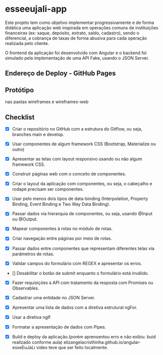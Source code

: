 # esseeujali-app

Este projeto tem como objetivo implementar progressivamente e de forma didática uma aplicação web inspirada em operações comuns de instituições financeiras (ex: saque, depósito, extrato, saldo, cadastro), sendo o diferencial, a cobrança de taxas de forma abusiva para cada operação realizada pelo cliente.

O frontend da aplicação foi desenvolvido com Angular e o backend foi simulado pela implementação de uma API Fake, usando o JSON Server.

## Endereço de Deploy - GitHub Pages

## Protótipo

nas pastas wireframes e wireframes-web

## Checklist

- [x] Criar o repositório no GitHub com a estrutura do Gitflow, ou seja, branches main e develop.
- [x] Usar componentes de algum framework CSS (Bootstrap, Materialize ou outro)
- [x] Apresentar as telas com layout responsivo usando ou não algum framework CSS.
- [x] Construir páginas web com o conceito de componentes.
- [x] Criar o layout da aplicação com componentes, ou seja, o cabeçalho e rodapé precisam ser componentes.
- [x] Usar pelo menos dois tipos de data-binding (Interpolation, Property Binding, Event Binding e Two Way Data Binding).
- [x] Passar dados via hierarquia de componentes, ou seja, usando @Input ou @Output.
- [x] Mapear componentes à rotas no módulo de rotas.
- [x] Criar navegação entre páginas por meio de rotas.
- [x] Passar dados entre componentes que representam diferentes telas via parâmetros de rotas.

- [x] Validar campos do formulário com REGEX e apresentar os erros.
- [] Desabilitar o botão de submit enquanto o formulário está inválido.
- [x] Fazer requisições a API com tratamento da resposta com Promises ou Observables.
- [x] Cadastrar uma entidade no JSON Server.
- [x] Apresentar uma lista de dados com a diretiva estrutural ngFor.
- [x] Usar a diretiva ngIf

- [x] Formatar a apresentação de dados com Pipes.
- [x] Build e deploy da aplicação.(porém aprensentou erro e não exibiu. buid realizado conforme aula)
elizangelacristhinha.github.io/angular-esseEuJaLi
video teve que ser feito localmente.

